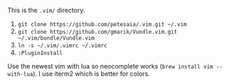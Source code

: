 This is the `.vim/` directory.

1. `git clone https://github.com/petesaia/.vim.git ~/.vim`
2. `git clone https://github.com/gmarik/Vundle.vim.git ~/.vim/bundle/Vundle.vim`
3. `ln -s ~/.vim/.vimrc ~/.vimrc`
4. `:PluginInstall`

Use the newest vim with lua so neocomplete works (`brew install vim --with-lua`). I use iterm2 which is better for colors.
